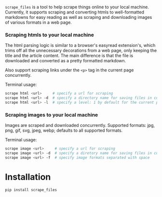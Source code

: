 `scrape_files` is a tool to help scrape things online to your local machine.
Currently, it supports scraping and converting htmls to well-formatted markdowns for easy reading as well as scraping and downloading images of various formats in a web page. 

### Scraping htmls to your local machine
The html parsing logic is similar to a browser's easyread extension's, which trims off all the unnecessary decorations from a web page, only keeping the title and the article content. The main difference is that the file is downloaded and converted as a pretty formatted markdown.

Also support scraping links under the `<p>` tag in the current page concurrently.

Terminal usage:
```bash
scrape html <url>     # specify a url for scraping
scrape html <url> -d  # specify a directory name for saving files in current folder
scrape html <url> -l  # specify a level: 1 by default for the current page; 2 for links in the current page
```

### Scraping images to your local machine
Images are scraped and downloaded concurrently. Supported formats: jpg, png, gif, svg, jpeg, webp; defaults to all supported formats.

Terminal usage:
```bash
scrape image <url>     # specify a url for scraping
scrape image <url> -d  # specify a diretory name for saving files in current folder 
scrape image <url> -f  # specify image formats separated with space 
```

# Installation
```python
pip install scrape_files
```
